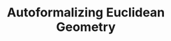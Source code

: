 ---
title: "Autoformalizing Euclidean Geometry"
collection: publications
permalink: /publication/icml2024
excerpt: "We release LeanEuclid, a benchmark for testing autoformalization, consisting of Euclid's Elements (Book I) manually formalized in Lean. It is challenging for state-of-the-art LLMs like GPT-4V. Furthermore, the process of constructing LeanEuclid has uncovered intriguing ambiguities in Euclid's original works."
venue: "ICML 2024"
paperurl: "https://arxiv.org/abs/2405.17216"
citation: "Logan Murphy, Kaiyu Yang, Jialiang Sun, Zhaoyu Li, Anima Anandkumar, and Xujie Si. Autoformalizing Euclidean Geometry. In Proceedings of the International Conference on Machine Learning, 2024."
---